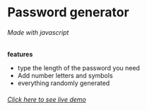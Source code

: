 # Password generator
###### Made with javascript
**features**
- type the length of the password you need
- Add number letters and symbols
- everything randomly generated

###### [Click here to see live demo](https://passwordmaker.netlify.app/)
